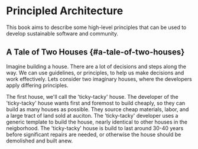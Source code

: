 # Principled Architecture

This book aims to describe some high-level principles that can be used to develop sustainable software and community.

## A Tale of Two Houses {#a-tale-of-two-houses}

Imagine building a house. There are a lot of decisions and steps along the way. We can use guidelines, or principles, to help us make decisions and work effectively. Lets consider two imaginary houses, where the developers apply differing principles.

The first house, we'll call the 'ticky-tacky' house. The developer of the 'ticky-tacky' house wants first and foremost to build cheaply, so they can build as many houses as possible. They source cheap materials, labor, and a large tract of land sold at auciton. The 'ticky-tacky' developer uses a generic template to build the house, nearly identical to other houses in the neigborhood. The 'ticky-tacky' house is build to last around 30-40 years before significant repairs are needed, or otherwise the house should be demolished and built anew.

